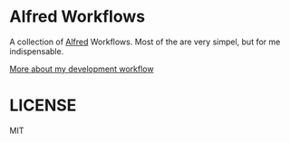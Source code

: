 # Alfred Workflows

A collection of [Alfred](http://alfredapp.com) Workflows. Most of the are very simpel, but for me indispensable.

[More about my development workflow](https://stefanzweifel.io/posts/developer-setup-early-2015)

# LICENSE

MIT
